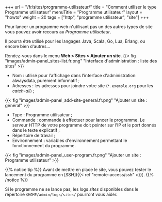 +++
url = "/fr/sites/programme-utilisateur/"
title = "Comment utiliser le type Programme utilisateur"
menuTitle = "Programme utilisateur"
layout = "howto"
weight = 20
tags = ["http", "programme utilisateur", "site"]
+++

Pour lancer un programme web n'utilisant pas un des autres types de site vous pouvez avoir recours au _Programme utilisateur_.

Il pourra être utilisé pour les langages Java, Scala, Go, Lua, Erlang, ou encore bien d'autres...

Rendez-vous dans le menu **Web > Sites > Ajouter un site**.
{{< fig "images/admin-panel_sites-list.fr.png" "Interface d'administration : liste des sites" >}}

- Nom : utilisé pour l'affichage dans l'interface d'administration alwaysdata, purement informatif ;
- Adresses : les adresses pour joindre votre site (`*.exemple.org` pour les _catch-all_) ;

{{< fig "images/admin-panel_add-site-general.fr.png" "Ajouter un site : général" >}}

- Type : Programme utilisateur ;
- Commande : commande à effectuer pour lancer le programme. Le serveur HTTP de votre programme doit pointer sur l'IP et le port donnés dans le texte explicatif ;
- Répertoire de travail ;
- Environnement : variables d'environnement permettant le fonctionnement du programme.

{{< fig "images/admin-panel_user-program.fr.png" "Ajouter un site : Programme utilisateur" >}}

{{% notice tip %}}
Avant de mettre en place le site, vous pouvez tester le lancement du programme en [SSH]({{< ref "remote-access/ssh" >}}).
{{% /notice %}}

Si le programme ne se lance pas, les logs _sites_ disponibles dans le répertoire `$HOME/admin/logs/sites/` pourront vous aider.
